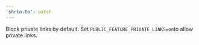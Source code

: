 ```yaml
---
'shrtn.to': patch
---
```


Block private links by default. Set `PUBLIC_FEATURE_PRIVATE_LINKS=on`to allow private links.
